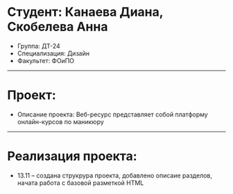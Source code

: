 # Студент: Канаева Диана, Скобелева Анна 
- Группа: ДТ-24 
- Специализация: Дизайн
- Факультет: ФОиПО
---
# Проект: 
- Описание проекта: Веб-ресурс представляет собой платформу онлайн-курсов по маникюру
---
# Реализация проекта:
- 13.11 – создана струкрура проекта, добавлено описаие разделов, начата работа с  базовой разметкой HTML

